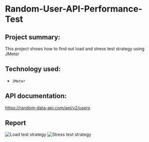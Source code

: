 # Random-User-API-Performance-Test

## Project summary:
This project shows how to find out load and stress test strategy using JMeter

## Technology used:
- ```JMeter```

## API documentation:
https://random-data-api.com/api/v2/users

## Report

![Load test strategy](https://github.com/rkd3234/Random-User-API-Performance-Test/assets/77073997/e2e639bd-93e4-4d7b-927b-843c12996fd9)
![Stress test strategy](https://github.com/rkd3234/Random-User-API-Performance-Test/assets/77073997/ef6a0b12-f4b5-48ac-81d2-ed5b580861ed)

